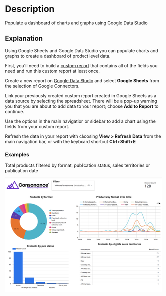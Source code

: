 # Description

Populate a dashboard of charts and graphs using Google Data Studio

## Explanation

Using Google Sheets and Google Data Studio you can populate charts and graphs to create a dashboard of product level data.

First, you'll need to build a [custom report](/examples/sample\_custom\_report.md) that contains all of the fields you need and run this custom report at least once.

Create a new report on [Google Data Studio](https://datastudio.google.com/) and select **Google Sheets** from the selection of Google Connectors.

Link your previously created custom report created in Google Sheets as a data source by selecting the spreadsheet. There will be a pop-up warning you that you are about to add data to your report; choose **Add to Report** to continue.

Use the options in the main navigation or sidebar to add a chart using the fields from your custom report.

Refresh the data in your report with choosing **View > Refresh Data** from the main navigation bar, or with the keyboard shortcut **Ctrl+Shift+E**

### Examples

Total products filtered by format, publication status, sales territories or publication date

![Google Data Studio screenshot. The dashboard shows a pie chart, a line graph, a bar chart and a pivot table.](/images/sampledashboard.png)
